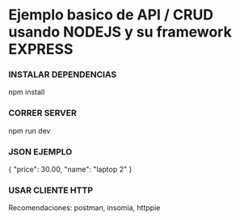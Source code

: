 # Ejemplo basico de API / CRUD usando NODEJS y su framework EXPRESS

### INSTALAR DEPENDENCIAS ###
npm install

### CORRER SERVER ###
npm run dev

### JSON EJEMPLO ###

{
    "price": 30.00,
    "name": "laptop 2"
}


### USAR CLIENTE HTTP ###
Recomendaciones: postman, insomia, httppie

